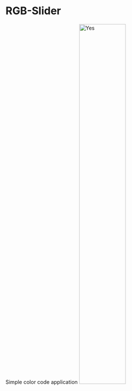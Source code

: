 # RGB-Slider
Simple color code application
<a href='https://hostingkartinok.com/show-image.php?id=4171ee07a47bd63f8f57e3f6050a3052' title='бесплатный хостинг изображений'><img style="width:50%" src='https://s8.hostingkartinok.com/uploads/images/2019/09/4171ee07a47bd63f8f57e3f6050a3052.jpg' alt='Yes'  /></a>
